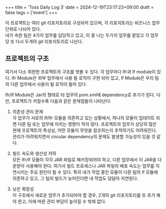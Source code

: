 +++
title = 'Toss Daily Log 3'
date = 2024-12-19T23:17:23+09:00
draft = false
tags = ['event']
+++


이 프로젝트는 여러 git 리포지토리로 구성되어 있으며, 각 리포지토리는 비즈니스 업무 단위로 나뉘어 있다.  
내가 속한 팀은 4가지 업무를 담당하고 있고, 이 중 나는 두가지 업무를 맡았고 각 업무당 또 다시 두개의 git 리포지토리로 나뉜다.

## 프로젝트의 구조

여기서 다소 희한한 프로젝트의 구조를 엿볼 수 있다. 각 업무마다 Ifr과 If module이 있다. Ifr Module은 외부 업무에서 사용 될 로직이 구현 되어 있고, If Module은 우리 팀의 다른 업무에서 사용이 될 로직이 들어 있다.

Ifr/If Module은 Jar의 형태로 타 업무의 pom.xml에 dependency로 추가가 된다. 다만, 프로젝트가 커질수록 다음과 같은 문제점들이 나타난다:

1. 의존성 관리 문제  
각 업무가 서로의 If/Ifr 모듈을 의존하고 있는 상황에서, 하나의 모듈이 업데이트 되면 다른 팀 또는 업무에 미치는 영향이 적지 않다. 프로젝트의 업무가 상당히 많은 현재 프로젝트의 특성상, 어떤 모듈이 무엇을 참조하는지 추적하기도 어려워진다. 관리가 어려워지면서 circular dependency의 문제도 발생할 가능성이 있을 것 같다.

2. 빌드 속도와 생산성 저하  
모든 Ifr/If 모듈이 각각 JAR 파일로 패키징되어야 하고, 다른 업무에서 이 JAR을 다운받아 사용해야 한다. 여기서 빌드 프로세스나 JAR 파일의 배포 속도는 업무를 지연시키는 주요 원인이 될 수 있다. 특히 내가 작업 중인 모듈이 다른 팀의 If 모듈에 의존하고 있고, 그 팀의 빌드가 늦어진다면 내 작업도 덩달아 지연된다.

3. 낮은 확장성  
이 구조에서 새로운 업무가 추가되어야 할 경우, 2개의 git 리포지토리를 또 추가 해야 한고, 이에 따른 관리 부담이 높아질 수 밖에 없다.


